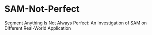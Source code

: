 # SAM-Not-Perfect
Segment Anything Is Not Always Perfect: An Investigation of SAM on Different Real-World Application
